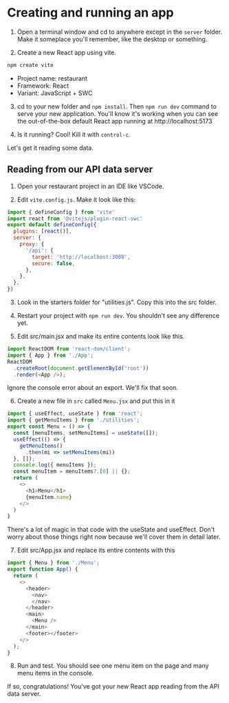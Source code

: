 # Creating and running an app
<!-- Time: 15min -->
<!-- Goals
* Create the bare-bones app
* Replace boilerplate with reading data from API server. -->

1. Open a terminal window and cd to anywhere except in the `server` folder. Make it someplace you'll remember, like the desktop or something.

2. Create a new React app using vite.
```bash
npm create vite
```
- Project name: restaurant
- Framework: React
- Variant: JavaScript + SWC

3. cd to your new folder and `npm install`. Then `npm run dev` command to serve your new application. You'll know it's working when you can see the out-of-the-box default React app running at http://localhost:5173

4. Is it running? Cool! Kill it with `control-c`.

Let's get it reading some data.

## Reading from our API data server

1. Open your restaurant project in an IDE like VSCode.

2. Edit `vite.config.js`. Make it look like this:
```javascript
import { defineConfig } from 'vite'
import react from '@vitejs/plugin-react-swc'
export default defineConfig({
  plugins: [react()],
  server: {
    proxy: {
      '/api': {
        target: 'http://localhost:3008',
        secure: false,
      },
    },
  },
})
```

3. Look in the starters folder for "utilities.js". Copy this into the src folder.

4. Restart your project with `npm run dev`. You shouldn't see any difference yet.

5. Edit src/main.jsx and make its entire contents look like this.
```JavaScript
import ReactDOM from 'react-dom/client';
import { App } from './App';
ReactDOM
  .createRoot(document.getElementById('root'))
  .render(<App />);
```
Ignore the console error about an export. We'll fix that soon.

6. Create a new file in `src` called `Menu.jsx` and put this in it
```JavaScript
import { useEffect, useState } from 'react';
import { getMenuItems } from './utilities';
export const Menu = () => {
  const [menuItems, setMenuItems] = useState([]);
  useEffect(() => {
    getMenuItems()
      .then(mi => setMenuItems(mi))
  }, []);
  console.log({ menuItems });
  const menuItem = menuItems?.[0] || {};
  return (
    <>
      <h1>Menu</h1>
      {menuItem.name}
    </>
  )
}
```
There's a lot of magic in that code with the useState and useEffect. Don't worry about those things right now because we'll cover them in detail later.

7. Edit src/App.jsx and replace its entire contents with this
```JavaScript
import { Menu } from './Menu';
export function App() {
  return (
    <>
      <header>
        <nav>
        </nav>
      </header>
      <main>
        <Menu />
      </main>
      <footer></footer>
    </>
  );
}
```

8. Run and test. You should see one menu item on the page and many menu items in the console.

If so, congratulations! You've got your new React app reading from the API data server.